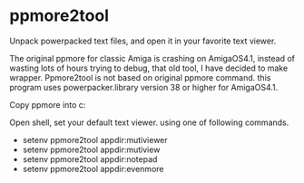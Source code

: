 # ppmore2tool
Unpack powerpacked text files, and open it in your favorite text viewer.

The original ppmore for classic Amiga is crashing on AmigaOS4.1, instead of wasting lots of hours trying to debug, that old tool, I have decided to make wrapper. Ppmore2tool is not based on original ppmore command.
this program uses powerpacker.library version 38 or higher for AmigaOS4.1.

Copy ppmore into c:

Open shell, set your default text viewer.
using one of following commands.

* setenv ppmore2tool appdir:mutiviewer
* setenv ppmore2tool appdir:mutiview
* setenv ppmore2tool appdir:notepad
* setenv ppmore2tool appdir:evenmore

